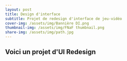 ```yaml
---
layout: post
title: Design d'interface
subtitle: Projet de redesign d'interface de jeu-vidéo
cover-img: /assets/img/Bannière DI.png
thumbnail-img: /assets/img/FNaF thumbnail.png
share-img: /assets/img/path.jpg
---
```


## Voici un projet d'UI Redesign
